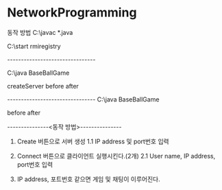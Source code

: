 # NetworkProgramming
동작 방법
C:\javac *.java

C:\start rmiregistry

---------------<SERVER>-----------------

C:\java BaseBallGame

createServer
before
after

---------------<CLIENT>-----------------
C:\java BaseBallGame

before
after

---------------<동작 방법>---------------

1. Create 버튼으로 서버 생성
1.1 IP address 및 port번호 입력

2. Connect 버튼으로 클라이언트 실행시킨다.(2개)
2.1 User name, IP address, port번호 입력

3. IP address, 포트번호 같으면 게임 및 채팅이 이루어진다.
